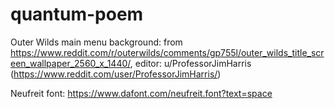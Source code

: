 # quantum-poem
Outer Wilds main menu background: from https://www.reddit.com/r/outerwilds/comments/gp755l/outer_wilds_title_screen_wallpaper_2560_x_1440/, editor: u/ProfessorJimHarris (https://www.reddit.com/user/ProfessorJimHarris/)

Neufreit font: https://www.dafont.com/neufreit.font?text=space


